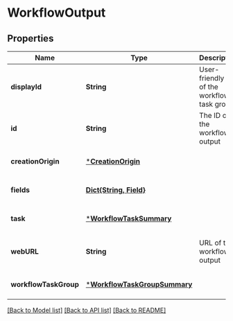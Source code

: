 # WorkflowOutput


## Properties
Name | Type | Description | Notes
------------ | ------------- | ------------- | -------------
**displayId** | **String** | User-friendly ID of the workflow task group | [optional] [default to nothing]
**id** | **String** | The ID of the workflow output | [optional] [readonly] [default to nothing]
**creationOrigin** | [***CreationOrigin**](CreationOrigin.md) |  | [optional] [default to nothing]
**fields** | [**Dict{String, Field}**](Field.md) |  | [optional] [default to nothing]
**task** | [***WorkflowTaskSummary**](WorkflowTaskSummary.md) |  | [optional] [default to nothing]
**webURL** | **String** | URL of the workflow output | [optional] [readonly] [default to nothing]
**workflowTaskGroup** | [***WorkflowTaskGroupSummary**](WorkflowTaskGroupSummary.md) |  | [optional] [default to nothing]


[[Back to Model list]](../README.md#models) [[Back to API list]](../README.md#api-endpoints) [[Back to README]](../README.md)


